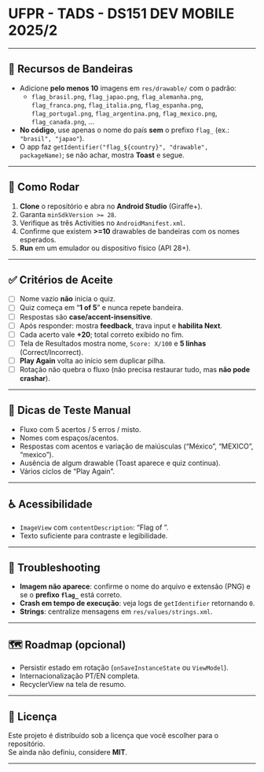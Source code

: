 # UFPR - TADS - DS151 DEV MOBILE 2025/2


---

## 🧩 Recursos de Bandeiras

- Adicione **pelo menos 10** imagens em `res/drawable/` com o padrão:
  - `flag_brasil.png`, `flag_japao.png`, `flag_alemanha.png`, `flag_franca.png`, `flag_italia.png`, `flag_espanha.png`, `flag_portugal.png`, `flag_argentina.png`, `flag_mexico.png`, `flag_canada.png`, …
- **No código**, use apenas o nome do país **sem** o prefixo `flag_` (ex.: `"brasil", "japao"`).
- O app faz `getIdentifier("flag_${country}", "drawable", packageName)`; se não achar, mostra **Toast** e segue.

---

## 🚀 Como Rodar

1. **Clone** o repositório e abra no **Android Studio** (Giraffe+).
2. Garanta `minSdkVersion >= 28`.
3. Verifique as três Activities no `AndroidManifest.xml`.
4. Confirme que existem **>=10** drawables de bandeiras com os nomes esperados.
5. **Run** em um emulador ou dispositivo físico (API 28+).

---

## ✅ Critérios de Aceite

- [ ] Nome vazio **não** inicia o quiz.
- [ ] Quiz começa em “**1 of 5**” e nunca repete bandeira.
- [ ] Respostas são **case/accent-insensitive**.
- [ ] Após responder: mostra **feedback**, trava input e **habilita Next**.
- [ ] Cada acerto vale **+20**; total correto exibido no fim.
- [ ] Tela de Resultados mostra nome, `Score: X/100` e **5 linhas** (Correct/Incorrect).
- [ ] **Play Again** volta ao início sem duplicar pilha.
- [ ] Rotação não quebra o fluxo (não precisa restaurar tudo, mas **não pode crashar**).

---

## 🔎 Dicas de Teste Manual

- Fluxo com 5 acertos / 5 erros / misto.
- Nomes com espaços/acentos.
- Respostas com acentos e variação de maiúsculas (“México”, “MEXICO”, “mexico”).
- Ausência de algum drawable (Toast aparece e quiz continua).
- Vários ciclos de “Play Again”.

---

## ♿ Acessibilidade

- `ImageView` com `contentDescription`: “Flag of <country>”.
- Texto suficiente para contraste e legibilidade.

---

## 🔧 Troubleshooting

- **Imagem não aparece**: confirme o nome do arquivo e extensão (PNG) e se o **prefixo `flag_`** está correto.
- **Crash em tempo de execução**: veja logs de `getIdentifier` retornando `0`.
- **Strings**: centralize mensagens em `res/values/strings.xml`.

---

## 🗺️ Roadmap (opcional)

- Persistir estado em rotação (`onSaveInstanceState` ou `ViewModel`).
- Internacionalização PT/EN completa.
- RecyclerView na tela de resumo.

---

## 📜 Licença

Este projeto é distribuído sob a licença que você escolher para o repositório.  
Se ainda não definiu, considere **MIT**.

---
